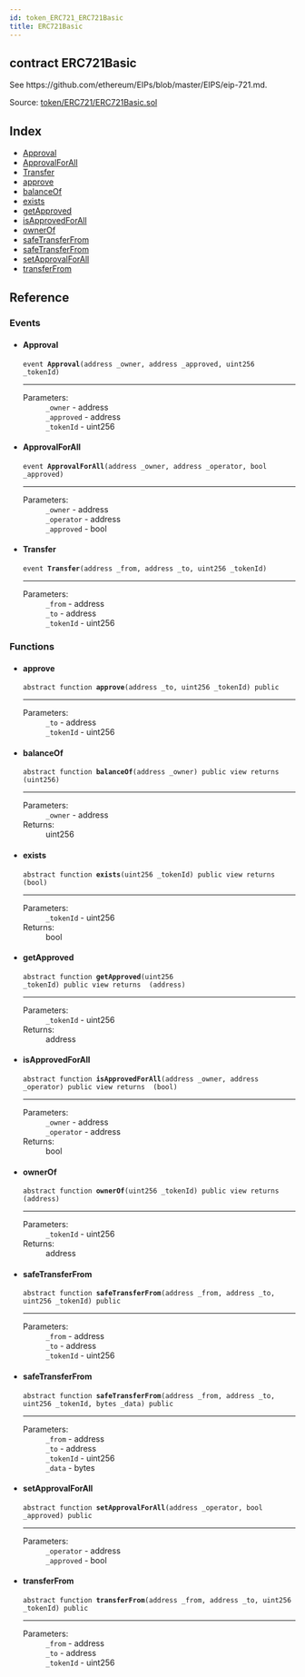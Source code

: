 ```yaml
---
id: token_ERC721_ERC721Basic
title: ERC721Basic
---
```


<div class="contract-doc"><div class="contract"><h2 class="contract-header"><span class="contract-kind">contract</span> ERC721Basic</h2><p class="description">See https://github.com/ethereum/EIPs/blob/master/EIPS/eip-721.md.</p><div class="source">Source: <a href="https://github.com/OpenZeppelin/zeppelin-solidity/blob/v1.10.0/contracts/token/ERC721/ERC721Basic.sol" target="_blank">token/ERC721/ERC721Basic.sol</a></div></div><div class="index"><h2>Index</h2><ul><li><a href="token_ERC721_ERC721Basic.html#Approval">Approval</a></li><li><a href="token_ERC721_ERC721Basic.html#ApprovalForAll">ApprovalForAll</a></li><li><a href="token_ERC721_ERC721Basic.html#Transfer">Transfer</a></li><li><a href="token_ERC721_ERC721Basic.html#approve">approve</a></li><li><a href="token_ERC721_ERC721Basic.html#balanceOf">balanceOf</a></li><li><a href="token_ERC721_ERC721Basic.html#exists">exists</a></li><li><a href="token_ERC721_ERC721Basic.html#getApproved">getApproved</a></li><li><a href="token_ERC721_ERC721Basic.html#isApprovedForAll">isApprovedForAll</a></li><li><a href="token_ERC721_ERC721Basic.html#ownerOf">ownerOf</a></li><li><a href="token_ERC721_ERC721Basic.html#safeTransferFrom">safeTransferFrom</a></li><li><a href="token_ERC721_ERC721Basic.html#safeTransferFrom">safeTransferFrom</a></li><li><a href="token_ERC721_ERC721Basic.html#setApprovalForAll">setApprovalForAll</a></li><li><a href="token_ERC721_ERC721Basic.html#transferFrom">transferFrom</a></li></ul></div><div class="reference"><h2>Reference</h2><div class="events"><h3>Events</h3><ul><li><div class="item event"><span id="Approval" class="anchor-marker"></span><h4 class="name">Approval</h4><div class="body"><code class="signature">event <strong>Approval</strong><span>(address _owner, address _approved, uint256 _tokenId) </span></code><hr/><dl><dt><span class="label-parameters">Parameters:</span></dt><dd><div><code>_owner</code> - address</div><div><code>_approved</code> - address</div><div><code>_tokenId</code> - uint256</div></dd></dl></div></div></li><li><div class="item event"><span id="ApprovalForAll" class="anchor-marker"></span><h4 class="name">ApprovalForAll</h4><div class="body"><code class="signature">event <strong>ApprovalForAll</strong><span>(address _owner, address _operator, bool _approved) </span></code><hr/><dl><dt><span class="label-parameters">Parameters:</span></dt><dd><div><code>_owner</code> - address</div><div><code>_operator</code> - address</div><div><code>_approved</code> - bool</div></dd></dl></div></div></li><li><div class="item event"><span id="Transfer" class="anchor-marker"></span><h4 class="name">Transfer</h4><div class="body"><code class="signature">event <strong>Transfer</strong><span>(address _from, address _to, uint256 _tokenId) </span></code><hr/><dl><dt><span class="label-parameters">Parameters:</span></dt><dd><div><code>_from</code> - address</div><div><code>_to</code> - address</div><div><code>_tokenId</code> - uint256</div></dd></dl></div></div></li></ul></div><div class="functions"><h3>Functions</h3><ul><li><div class="item function"><span id="approve" class="anchor-marker"></span><h4 class="name">approve</h4><div class="body"><code class="signature"><span>abstract </span>function <strong>approve</strong><span>(address _to, uint256 _tokenId) </span><span>public </span></code><hr/><dl><dt><span class="label-parameters">Parameters:</span></dt><dd><div><code>_to</code> - address</div><div><code>_tokenId</code> - uint256</div></dd></dl></div></div></li><li><div class="item function"><span id="balanceOf" class="anchor-marker"></span><h4 class="name">balanceOf</h4><div class="body"><code class="signature"><span>abstract </span>function <strong>balanceOf</strong><span>(address _owner) </span><span>public </span><span>view </span><span>returns  (uint256) </span></code><hr/><dl><dt><span class="label-parameters">Parameters:</span></dt><dd><div><code>_owner</code> - address</div></dd><dt><span class="label-return">Returns:</span></dt><dd>uint256</dd></dl></div></div></li><li><div class="item function"><span id="exists" class="anchor-marker"></span><h4 class="name">exists</h4><div class="body"><code class="signature"><span>abstract </span>function <strong>exists</strong><span>(uint256 _tokenId) </span><span>public </span><span>view </span><span>returns  (bool) </span></code><hr/><dl><dt><span class="label-parameters">Parameters:</span></dt><dd><div><code>_tokenId</code> - uint256</div></dd><dt><span class="label-return">Returns:</span></dt><dd>bool</dd></dl></div></div></li><li><div class="item function"><span id="getApproved" class="anchor-marker"></span><h4 class="name">getApproved</h4><div class="body"><code class="signature"><span>abstract </span>function <strong>getApproved</strong><span>(uint256 _tokenId) </span><span>public </span><span>view </span><span>returns  (address) </span></code><hr/><dl><dt><span class="label-parameters">Parameters:</span></dt><dd><div><code>_tokenId</code> - uint256</div></dd><dt><span class="label-return">Returns:</span></dt><dd>address</dd></dl></div></div></li><li><div class="item function"><span id="isApprovedForAll" class="anchor-marker"></span><h4 class="name">isApprovedForAll</h4><div class="body"><code class="signature"><span>abstract </span>function <strong>isApprovedForAll</strong><span>(address _owner, address _operator) </span><span>public </span><span>view </span><span>returns  (bool) </span></code><hr/><dl><dt><span class="label-parameters">Parameters:</span></dt><dd><div><code>_owner</code> - address</div><div><code>_operator</code> - address</div></dd><dt><span class="label-return">Returns:</span></dt><dd>bool</dd></dl></div></div></li><li><div class="item function"><span id="ownerOf" class="anchor-marker"></span><h4 class="name">ownerOf</h4><div class="body"><code class="signature"><span>abstract </span>function <strong>ownerOf</strong><span>(uint256 _tokenId) </span><span>public </span><span>view </span><span>returns  (address) </span></code><hr/><dl><dt><span class="label-parameters">Parameters:</span></dt><dd><div><code>_tokenId</code> - uint256</div></dd><dt><span class="label-return">Returns:</span></dt><dd>address</dd></dl></div></div></li><li><div class="item function"><span id="safeTransferFrom" class="anchor-marker"></span><h4 class="name">safeTransferFrom</h4><div class="body"><code class="signature"><span>abstract </span>function <strong>safeTransferFrom</strong><span>(address _from, address _to, uint256 _tokenId) </span><span>public </span></code><hr/><dl><dt><span class="label-parameters">Parameters:</span></dt><dd><div><code>_from</code> - address</div><div><code>_to</code> - address</div><div><code>_tokenId</code> - uint256</div></dd></dl></div></div></li><li><div class="item function"><span id="safeTransferFrom" class="anchor-marker"></span><h4 class="name">safeTransferFrom</h4><div class="body"><code class="signature"><span>abstract </span>function <strong>safeTransferFrom</strong><span>(address _from, address _to, uint256 _tokenId, bytes _data) </span><span>public </span></code><hr/><dl><dt><span class="label-parameters">Parameters:</span></dt><dd><div><code>_from</code> - address</div><div><code>_to</code> - address</div><div><code>_tokenId</code> - uint256</div><div><code>_data</code> - bytes</div></dd></dl></div></div></li><li><div class="item function"><span id="setApprovalForAll" class="anchor-marker"></span><h4 class="name">setApprovalForAll</h4><div class="body"><code class="signature"><span>abstract </span>function <strong>setApprovalForAll</strong><span>(address _operator, bool _approved) </span><span>public </span></code><hr/><dl><dt><span class="label-parameters">Parameters:</span></dt><dd><div><code>_operator</code> - address</div><div><code>_approved</code> - bool</div></dd></dl></div></div></li><li><div class="item function"><span id="transferFrom" class="anchor-marker"></span><h4 class="name">transferFrom</h4><div class="body"><code class="signature"><span>abstract </span>function <strong>transferFrom</strong><span>(address _from, address _to, uint256 _tokenId) </span><span>public </span></code><hr/><dl><dt><span class="label-parameters">Parameters:</span></dt><dd><div><code>_from</code> - address</div><div><code>_to</code> - address</div><div><code>_tokenId</code> - uint256</div></dd></dl></div></div></li></ul></div></div></div>
